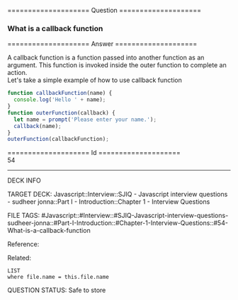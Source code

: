 ==================== Question ====================  

### What is a callback function  

==================== Answer ====================  

A callback function is a function passed into another function as an argument.
This function is invoked inside the outer function to complete an action.  
Let's take a simple example of how to use callback function

```javascript
function callbackFunction(name) {
  console.log('Hello ' + name);
}
function outerFunction(callback) {
  let name = prompt('Please enter your name.');
  callback(name);
}
outerFunction(callbackFunction);
```

==================== Id ====================  
54
<!--ID: 1707879843176-->

---

DECK INFO

TARGET DECK: Javascript::Interview::SJIQ - Javascript interview questions - sudheer jonna::Part I - Introduction::Chapter 1 - Interview Questions

FILE TAGS: #Javascript::#Interview::#SJIQ-Javascript-interview-questions-sudheer-jonna::#Part-I-Introduction::#Chapter-1-Interview-Questions::#54-What-is-a-callback-function

Reference:

Related:

```dataview
LIST
where file.name = this.file.name
```
QUESTION STATUS: Safe to store
